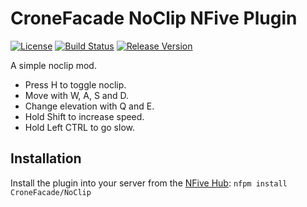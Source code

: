# CroneFacade NoClip NFive Plugin
[![License](https://img.shields.io/github/license/CroneFacade/NoClip.svg)](LICENSE)
[![Build Status](https://img.shields.io/appveyor/ci/CroneFacade/NoClip/master.svg)](https://ci.appveyor.com/project/CroneFacade/NoClip)
[![Release Version](https://img.shields.io/github/release/CroneFacade/NoClip/all.svg)](https://github.com/CroneFacade/NoClip/releases)

A simple noclip mod.

* Press H to toggle noclip.
* Move with W, A, S and D.
* Change elevation with Q and E.
* Hold Shift to increase speed.
* Hold Left CTRL to go slow.

## Installation
Install the plugin into your server from the [NFive Hub](https://hub.nfive.io/CroneFacade/NoClip): `nfpm install CroneFacade/NoClip`
